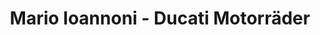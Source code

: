 ---
title: "Mario Ioannoni - Ducati Motorräder"
url: /ingolstadt/mario-ioannoni-ducati-motorraeder/
shop: Autohaus
---